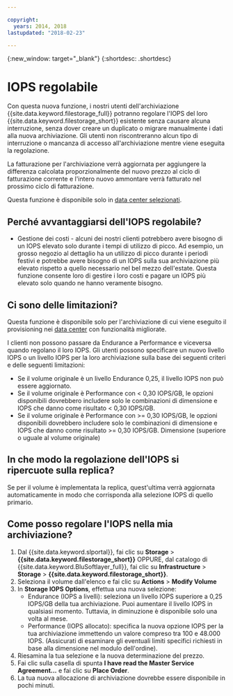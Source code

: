 ```yaml
---

copyright:
  years: 2014, 2018
lastupdated: "2018-02-23"

---
```

{:new_window: target="_blank"}
{:shortdesc: .shortdesc}

# IOPS regolabile

Con questa nuova funzione, i nostri utenti dell'archiviazione {{site.data.keyword.filestorage_full}}  potranno regolare l'IOPS del loro {{site.data.keyword.filestorage_short}} esistente senza causare alcuna interruzione, senza dover creare un duplicato o migrare manualmente i dati alla nuova archiviazione. Gli utenti non riscontreranno alcun tipo di interruzione o mancanza di accesso all'archiviazione mentre viene eseguita la regolazione. 

La fatturazione per l'archiviazione verrà aggiornata per aggiungere la differenza calcolata proporzionalmente del nuovo prezzo al ciclo di fatturazione corrente e l'intero nuovo ammontare verrà fatturato nel prossimo ciclo di fatturazione.

Questa funzione è disponibile solo in [data center selezionati](new-ibm-block-and-file-storage-location-and-features.html). 

## Perché avvantaggiarsi dell'IOPS regolabile?

- Gestione dei costi - alcuni dei nostri clienti potrebbero avere bisogno di un IOPS elevato solo durante i tempi di utilizzo di picco. Ad esempio, un grosso negozio al dettaglio ha un utilizzo di picco durante i periodi festivi e potrebbe avere bisogno di un IOPS sulla sua archiviazione più elevato rispetto a quello necessario nel bel mezzo dell'estate. Questa funzione consente loro di gestire i loro costi e pagare un IOPS più elevato solo quando ne hanno veramente bisogno.

## Ci sono delle limitazioni?

Questa funzione è disponibile solo per l'archiviazione di cui viene eseguito il provisioning nei [data center](new-ibm-block-and-file-storage-location-and-features.html) con funzionalità migliorate.

I clienti non possono passare da Endurance a Performance e viceversa quando regolano il loro IOPS. Gli utenti possono specificare un nuovo livello IOPS o un livello IOPS per la loro archiviazione sulla base dei seguenti criteri e delle seguenti limitazioni: 

- Se il volume originale è un livello Endurance 0,25, il livello IOPS non può essere aggiornato.
- Se il volume originale è Performance con < 0,30 IOPS/GB, le opzioni disponibili dovrebbero includere solo le combinazioni di dimensione e IOPS che danno come risultato < 0,30 IOPS/GB. 
- Se il volume originale è Performance con >= 0,30 IOPS/GB, le opzioni disponibili dovrebbero includere solo le combinazioni di dimensione e IOPS che danno come risultato >= 0,30 IOPS/GB. Dimensione (superiore o uguale al volume originale)

## In che modo la regolazione dell'IOPS si ripercuote sulla replica?

Se per il volume è implementata la replica, quest'ultima verrà aggiornata automaticamente in modo che corrisponda alla selezione IOPS di quello primario. 

## Come posso regolare l'IOPS nella mia archiviazione?

1. Dal {{site.data.keyword.slportal}}, fai clic su **Storage** > **{{site.data.keyword.filestorage_short}}** OPPURE, dal catalogo di {{site.data.keyword.BluSoftlayer_full}}, fai clic su **Infrastructure** > **Storage** > **{{site.data.keyword.filestorage_short}}**.
2. Seleziona il volume dall'elenco e fai clic su **Actions** > **Modify Volume**
3. In **Storage IOPS Options**, effettua una nuova selezione:
    - Endurance (IOPS a livelli): seleziona un livello IOPS superiore a 0,25 IOPS/GB della tua archiviazione. Puoi aumentare il livello IOPS in qualsiasi momento. Tuttavia, in diminuzione è disponibile solo una volta al mese.
    - Performance (IOPS allocato): specifica la nuova opzione IOPS per la tua archiviazione immettendo un valore compreso tra 100 e 48.000 IOPS. (Assicurati di esaminare gli eventuali limiti specifici richiesti in base alla dimensione nel modulo dell'ordine).
4. Riesamina la tua selezione e la nuova determinazione del prezzo.
5. Fai clic sulla casella di spunta **I have read the Master Service Agreement...** e fai clic su **Place Order**.
6. La tua nuova allocazione di archiviazione dovrebbe essere disponibile in pochi minuti.
